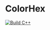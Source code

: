 # ColorHex

[![Build C++](https://github.com/numan-7/ColorHex/actions/workflows/main.yml/badge.svg)](https://github.com/numan-7/ColorHex/actions/workflows/main.yml)
